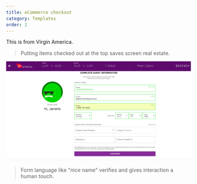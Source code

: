 ```yaml
---
title: eCommerce checkout
category: Templates
order: 1
---
```


This is from Virgin America.

> Putting items checked out at the top saves screen real estate.

![Virgin America screenshot](/images/virginscreenshot.png)

> Form language like "nice name" verifies and gives interaction a human touch.

